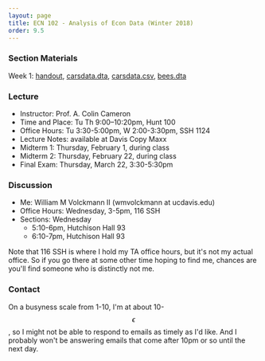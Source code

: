```yaml
---
layout: page
title: ECN 102 - Analysis of Econ Data (Winter 2018)
order: 9.5
---
```


### Section Materials

Week 1: [handout](discussion-01.pdf),
[carsdata.dta](http://cameron.econ.ucdavis.edu/stata/carsdata.dta),
[carsdata.csv](http://cameron.econ.ucdavis.edu/stata/carsdata.csv),
[bees.dta](bees.dta)

### Lecture
* Instructor: Prof. A. Colin Cameron
* Time and Place: Tu Th 9:00–10:20pm, Hunt 100
* Office Hours: Tu 3:30-5:00pm, W 2:00-3:30pm, SSH 1124
* Lecture Notes: available at Davis Copy Maxx
* Midterm 1: Thursday, February 1, during class
* Midterm 2: Thursday, February 22, during class
* Final Exam: Thursday, March 22, 3:30-5:30pm


### Discussion
* Me: William M Volckmann II (wmvolckmann at ucdavis.edu)
* Office Hours: Wednesday, 3-5pm, 116 SSH
* Sections: Wednesday
  * 5:10-6pm, Hutchison Hall 93
  * 6:10-7pm, Hutchison Hall 93

Note that 116 SSH is where I hold my TA office hours, but it's not my actual
office. So if you go there at some other time hoping to find me, chances are
you'll find someone who is distinctly not me.


### Contact
On a busyness scale from 1-10, I'm at about 10-$$\epsilon$$, so I might not be
 able to respond to emails as timely as I'd like. And I probably won't be
 answering emails that come after 10pm or so until the next day.
